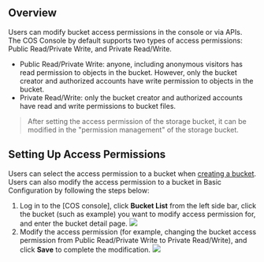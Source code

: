 ## Overview

Users can modify bucket access permissions in the console or via APIs. The COS Console by default supports two types of access permissions: Public Read/Private Write, and Private Read/Write.

- Public Read/Private Write: anyone, including anonymous visitors has read permission to objects in the bucket. However, only the bucket creator and authorized accounts have write permission to objects in the bucket.
- Private Read/Write: only the bucket creator and authorized accounts have read and write permissions to bucket files.

>After setting the access permission of the storage bucket, it can be modified in the "permission management" of the storage bucket.

## Setting Up Access Permissions

Users can select the access permission to a bucket when [creating a bucket](https://intl.cloud.tencent.com/document/product/436/6232). Users can also modify the access permission to a bucket in Basic Configuration by following the steps below:

1. Log in to the [COS console], click **Bucket List** from the left side bar, click the bucket (such as example) you want to modify access permission for, and enter the bucket detail page.
   ![](https://main.qcloudimg.com/raw/695c2f7e68ef417a9f1a0809fcd804fc.png)
2. Modify the access permission (for example, changing the bucket access permission from Public Read/Private Write to Private Read/Write), and click **Save** to complete the modification.
   ![](https://main.qcloudimg.com/raw/6fb49a9d5a81e91fd06a56fe69ca7cff.png)

